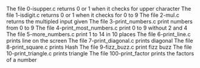 The file 0-isupper.c returns 0 or 1 when it checks for upper character
The file 1-isdigit.c returns 0 or 1 when it checks for 0 to 9
The file 2-mul.c returns the multipled input given
The file 3-print_numbers.c print numbers from 0 to 9
The file 4-print_most_numbers.c print 0 to 9 without 2 and 4
The file 5-more_numbers.c print 1 to 14 in 10 places
The file 6-print_line.c prints line on the screen
The file 7-print_diagonal.c prints diagonal 
The file 8-print_square.c prints Hash 
The file 9-fizz_buzz.c print fizz buzz
The file 10-print_triangle.c prints triangle
The file 100-print_factor prints the factors of a number

